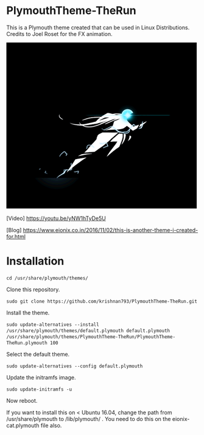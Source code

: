 # PlymouthTheme-TheRun
This is a Plymouth theme created that can be used in Linux Distributions. Credits to Joel Roset for the FX animation.

[![Video](https://github.com/krishnan793/PlymouthTheme-TheRun/blob/master/images/PlymouthTheme-TheRun.gif?raw=true)](https://youtu.be/yNW1hTyDe5U)


[Video] https://youtu.be/yNW1hTyDe5U

[Blog] https://www.eionix.co.in/2016/11/02/this-is-another-theme-i-created-for.html

# Installation

    cd /usr/share/plymouth/themes/

Clone this repository.

    sudo git clone https://github.com/krishnan793/PlymouthTheme-TheRun.git
    
Install the theme.

    sudo update-alternatives --install /usr/share/plymouth/themes/default.plymouth default.plymouth /usr/share/plymouth/themes/PlymouthTheme-TheRun/PlymouthTheme-TheRun.plymouth 100

Select the default theme.

    sudo update-alternatives --config default.plymouth

Update the initramfs image.

    sudo update-initramfs -u

Now reboot.

If you want to install this on < Ubuntu 16.04, change the path from /usr/share/plymouth to /lib/plymouth/ . You need to do this on the eionix-cat.plymouth file also.
